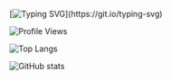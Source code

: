 [![Typing SVG](https://readme-typing-svg.herokuapp.com?size=25&duration=4000&color=00FFAB&lines=Hello+World%2C+This+is+%Sakib%;Passionate+Coder!;Welcome+to+my+profile!)](https://git.io/typing-svg)

![Profile Views](https://komarev.com/ghpvc/?username=sakib-ar&color=blue)

![Top Langs](https://github-readme-stats.vercel.app/api/top-langs/?username=sakib-ar&layout=compact&theme=cobalt)

![GitHub stats](https://github-readme-stats.vercel.app/api?username=sakib-ar&show_icons=true&theme=radical)

<!--
Some ideas:

- 🔭 I’m currently working on ...
- 🌱 I’m currently learning ...
- 👯 I’m looking to collaborate on ...
- 🤔 I’m looking for help with ...
- 💬 Ask me about ...
- 📫 How to reach me: ...
- 😄 Pronouns: ...
- ⚡ Fun fact: ...
-->